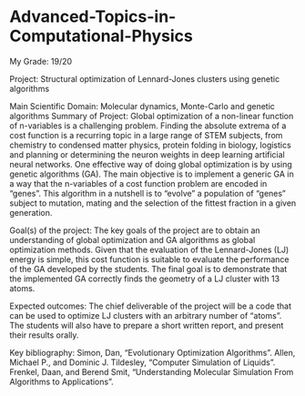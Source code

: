 # Advanced-Topics-in-Computational-Physics
My Grade: 19/20

Project: Structural optimization of Lennard-Jones clusters using genetic algorithms 

Main Scientific Domain: 
Molecular dynamics, Monte-Carlo and genetic algorithms
Summary of Project: Global optimization of a non-linear function of n-variables is a 
challenging problem. Finding the absolute extrema of a cost function is a recurring topic in 
a large range of STEM subjects, from chemistry to condensed matter physics, protein 
folding in biology, logistics and planning or determining the neuron weights in deep 
learning artificial neural networks.
One effective way of doing global optimization is by using genetic algorithms (GA). The 
main objective is to implement a generic GA in a way that the n-variables of a cost function 
problem are encoded in “genes”. This algorithm in a nutshell is to “evolve” a population of 
“genes” subject to mutation, mating and the selection of the fittest fraction in a given 
generation.

Goal(s) of the project: 
The key goals of the project are to obtain an understanding of global 
optimization and GA algorithms as global optimization methods. Given that the evaluation 
of the Lennard-Jones (LJ) energy is simple, this cost function is suitable to evaluate the 
performance of the GA developed by the students. The final goal is to demonstrate that the 
implemented GA correctly finds the geometry of a LJ cluster with 13 atoms.

Expected outcomes: The chief deliverable of the project will be a code that can be used to
optimize LJ clusters with an arbitrary number of “atoms”. The students will also have to 
prepare a short written report, and present their results orally.

Key bibliography: 
Simon, Dan, “Evolutionary Optimization Algorithms”.
Allen, Michael P., and Dominic J. Tildesley, “Computer Simulation of Liquids”. 
Frenkel, Daan, and Berend Smit, “Understanding Molecular Simulation From Algorithms 
to Applications”.
